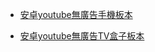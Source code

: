 - [安卓youtube無廣告手機板本](https://github.com/gtang8/FQTools/blob/6a4b28e439f44a5f6255e126249faae91e03c1ab/Pure_Tuber_2.14.8.103.21408103.apk)

- [安卓youtube無廣告TV盒子板本](https://github.com/yuliskov/SmartTubeNext/releases/download/12.24/STubeNext_ststable_v12.24_r.apk)
